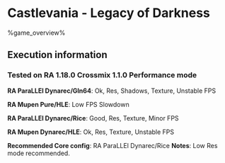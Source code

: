 # Castlevania - Legacy of Darkness 

%game_overview%

## Execution information

### Tested on RA 1.18.0 Crossmix 1.1.0 Performance mode

**RA ParaLLEl Dynarec/Gln64**: Ok, Res, Shadows, Texture, Unstable FPS

**RA Mupen Pure/HLE**: Low FPS Slowdown

**RA ParaLLEl Dynarec/Rice**: Good, Res, Texture, Minor FPS

**RA Mupen Dynarec/HLE**: Ok, Res, Texture, Unstable FPS

**Recommended Core config**: RA ParaLLEl Dynarec/Rice
**Notes**: Low Res mode recommended.